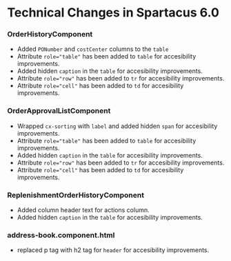 # Technical Changes in Spartacus 6.0

### OrderHistoryComponent

- Added `PONumber` and `costCenter` columns to the `table`
- Attribute `role="table"` has been added to `table` for accesibility improvements.
- Added hidden `caption` in the `table` for accesibility improvements.
- Attribute `role="row"` has been added to `tr` for accesibility improvements.
- Attribute `role="cell"` has been added to `td` for accesibility improvements.

### OrderApprovalListComponent

- Wrapped `cx-sorting` with `label` and added hidden `span` for accesibility improvements.
- Attribute `role="table"` has been added to `table` for accesibility improvements.
- Added hidden `caption` in the `table` for accesibility improvements.
- Attribute `role="row"` has been added to `tr` for accesibility improvements.
- Attribute `role="cell"` has been added to `td` for accesibility improvements.

### ReplenishmentOrderHistoryComponent

- Added column header text for actions column.
- Added hidden `caption` in the `table` for accesibility improvements.

### address-book.component.html

- replaced p tag with h2 tag for `header` for accesibility improvements.
